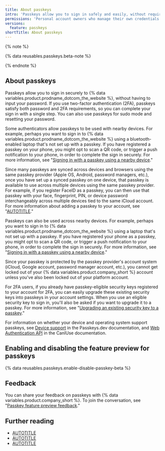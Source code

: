 ```yaml
---
title: About passkeys
intro: 'Passkeys allow you to sign in safely and easily, without requiring a password and two-factor authentication.'
permissions: 'Personal account owners who manage their own credentials can authenticate to {% data variables.product.prodname_dotcom_the_website %} using passkeys.'
versions:
  feature: passkeys
shortTitle: About passkeys
---
```

{% note %}

{% data reusables.passkeys.beta-note %}

{% endnote %}

## About passkeys

Passkeys allow you to sign in securely to {% data variables.product.prodname_dotcom_the_website %}, without having to input your password. If you use two-factor authentication (2FA), passkeys satisfy both password and 2FA requirements, so you can complete your sign in with a single step. You can also use passkeys for sudo mode and resetting your password.

Some authenticators allow passkeys to be used with nearby devices. For example, perhaps you want to sign in to {% data variables.product.prodname_dotcom_the_website %} using a bluetooth-enabled laptop that's not set up with a passkey. If you have registered a passkey on your phone, you might opt to scan a QR code, or trigger a push notification to your phone, in order to complete the sign in securely. For more information, see "[Signing in with a passkey using a nearby device](/authentication/authenticating-with-a-passkey/signing-in-with-a-passkey#signing-in-with-a-passkey-using-a-nearby-device)."

Since many passkeys are synced across devices and browsers using the same passkey provider (Apple OS, Android, password managers, etc.), once you have set up a synced passkey on one device, that passkey is available to use across multiple devices using the same passkey provider. For example, if you register FaceID as a passkey, you can then use that passkey with your face, fingerprint, PIN, or device password interchangeably across multiple devices tied to the same iCloud account. For more information about adding a passkey to your account, see "[AUTOTITLE](/authentication/authenticating-with-a-passkey/managing-your-passkeys)."

Passkeys can also be used across nearby devices. For example, perhaps you want to sign in to {% data variables.product.prodname_dotcom_the_website %} using a laptop that's not set up with a passkey. If you have registered your phone as a passkey, you might opt to scan a QR code, or trigger a push notification to your phone, in order to complete the sign in securely. For more information, see "[Signing in with a passkey using a nearby device](/authentication/authenticating-with-a-passkey/signing-in-with-a-passkey#signing-in-with-a-passkey-using-a-nearby-device)."

Since your passkey is protected by the passkey provider's account system (iCloud, Google account, password manager account, etc.), you cannot get locked out of your {% data variables.product.company_short %} account unless you've also been locked out of your platform account.

For 2FA users, if you already have passkey-eligible security keys registered to your account for 2FA, you can easily upgrade these existing security keys into passkeys in your account settings. When you use an eligible security key to sign in, you'll also be asked if you want to upgrade it to a passkey. For more information, see "[Upgrading an existing security key to a passkey](/authentication/authenticating-with-a-passkey/managing-your-passkeys#upgrading-an-existing-security-key-to-a-passkey)."

For information on whether your device and operating system support passkeys, see [Device support](https://passkeys.dev/device-support/) in the Passkeys.dev documentation, and [Web Authentication API](https://caniuse.com/webauthn) in the CanIUse documentation.

## Enabling and disabling the feature preview for passkeys

{% data reusables.passkeys.enable-disable-passkey-beta %}

## Feedback

You can share your feedback on passkeys with {% data variables.product.company_short %}. To join the conversation, see "[Passkey feature preview feedback](https://gh.io/passkey-feedback)."

## Further reading
- [AUTOTITLE](/authentication/authenticating-with-a-passkey/managing-your-passkeys)
- [AUTOTITLE](/authentication/authenticating-with-a-passkey/signing-in-with-a-passkey)
- [AUTOTITLE](/authentication/securing-your-account-with-two-factor-authentication-2fa/about-two-factor-authentication)

